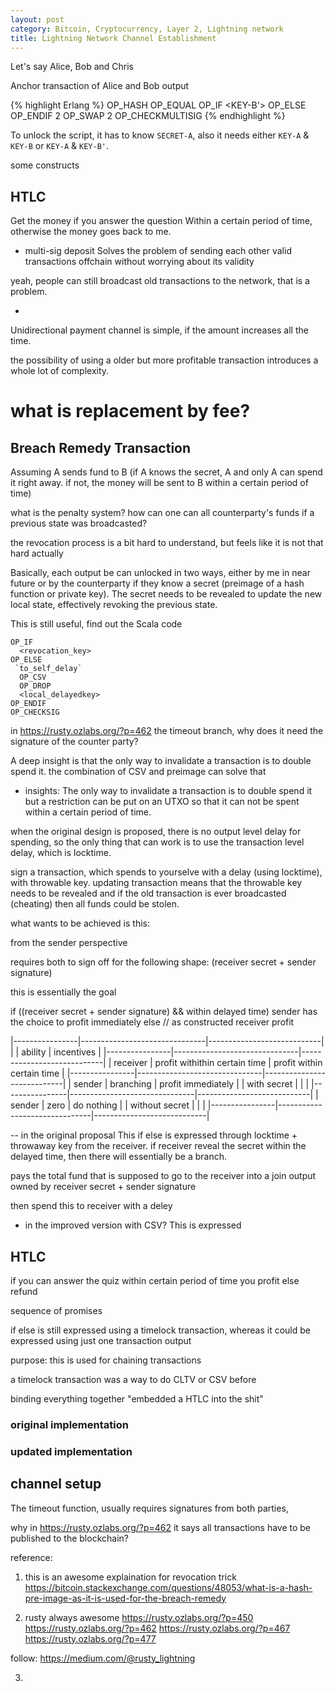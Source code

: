 ```yaml
---
layout: post
category: Bitcoin, Cryptocurrency, Layer 2, Lightning network
title: Lightning Network Channel Establishment
---
```


Let's say Alice, Bob and Chris



Anchor transaction of Alice and Bob output

{% highlight Erlang %}
OP_HASH <SECRET-A-HASH> OP_EQUAL
OP_IF
  <KEY-B'>
OP_ELSE
  <KEY-B>
OP_ENDIF
2 OP_SWAP
<KEY-A> 2 OP_CHECKMULTISIG
{% endhighlight %}

To unlock the script, it has to know `SECRET-A`, also it needs either `KEY-A` & `KEY-B` or
`KEY-A` & `KEY-B'`.


some constructs



## HTLC

Get the money if you answer the question Within a certain period of time, otherwise the money goes
back to me.


- multi-sig deposit
Solves the problem of sending each other valid transactions offchain without worrying about
its validity

yeah, people can still broadcast old transactions to the network, that is a problem.

- 


Unidirectional payment channel is simple, if the amount increases all the time.

the possibility of using a older but more profitable transaction introduces a whole lot of
complexity.

# what is replacement by fee?

## Breach Remedy Transaction

Assuming A sends fund to B
(if A knows the secret, A and only A can spend it right away. if not, the money will
be sent to B within a certain period of time)

what is the penalty system? how can one can all counterparty's funds if a previous state was
broadcasted?

the revocation process is a bit hard to understand, but feels like it is not that hard actually


Basically, each output be can unlocked in two ways, either by me in near future or by
the counterparty if they know a secret (preimage of a hash function or private key). The secret
needs to be revealed to update the new local state, effectively revoking the previous state.

This is still useful, find out the Scala code

```
OP_IF
  <revocation_key>
OP_ELSE
 `to_self_delay`
  OP_CSV
  OP_DROP
  <local_delayedkey>
OP_ENDIF
OP_CHECKSIG
```

in https://rusty.ozlabs.org/?p=462
the timeout branch, why does it need the signature of the counter party?


A deep insight is that the only way to invalidate a transaction is to double spend it. 
the combination of CSV and preimage can solve that


- insights:
The only way to invalidate a transaction is to double spend it
but a restriction can be put on an UTXO so that it can not be spent within a certain
period of time.


when the original design is proposed, there is no output level delay for spending,
so the only thing that can work is to use the transaction level delay, which is locktime.

sign a transaction, which spends to yourselve with a delay (using locktime), with throwable key.
updating transaction means that the throwable key needs to be revealed and if the old transaction
is ever broadcasted (cheating) then all funds could be stolen.

what wants to be achieved is this:

from the sender perspective

requires both to sign off for the following shape:
(receiver secret + sender signature)

this is essentially the goal

if ((receiver secret + sender signature) && within delayed time)
  sender has the choice to profit immediately
else
  // as constructed
  receiver profit
  
|----------------|-------------------------------|----------------------------|
|                | ability                       | incentives                 |
|----------------|-------------------------------|----------------------------|
| receiver       | profit withithin certain time | profit within certain time |
|----------------|-------------------------------|----------------------------|
| sender         | branching                     | profit immediately         |
| with secret    |                               |                            |
|----------------|-------------------------------|----------------------------|
| sender         | zero                          | do nothing                 |
| without secret |                               |                            |
|----------------|-------------------------------|----------------------------|

-- in the original proposal
This if else is expressed through locktime + throwaway key from the
receiver. if receiver reveal the secret within the delayed time, then there will essentially
be a branch.

pays the total fund that is supposed to go to the receiver into a join output owned by 
receiver secret + sender signature

then spend this to receiver with a deley

- in the improved version with CSV?
This is expressed 

## HTLC

if you can answer the quiz within certain period of time
  you profit
else
 refund

sequence of promises


if else is still expressed using a timelock transaction, whereas it could be expressed using just
one transaction output


purpose:
this is used for chaining transactions




a timelock transaction was a way to do CLTV or CSV before


binding everything together
"embedded a HTLC into the shit"

### original implementation

### updated implementation

## channel setup

The timeout function, usually requires signatures from both parties, 

why in https://rusty.ozlabs.org/?p=462
it says all transactions have to be published to the blockchain?

reference:
1. this is an awesome explaination for revocation trick
https://bitcoin.stackexchange.com/questions/48053/what-is-a-hash-pre-image-as-it-is-used-for-the-breach-remedy

2. rusty always awesome
https://rusty.ozlabs.org/?p=450
https://rusty.ozlabs.org/?p=462
https://rusty.ozlabs.org/?p=467
https://rusty.ozlabs.org/?p=477

follow: https://medium.com/@rusty_lightning

3. 